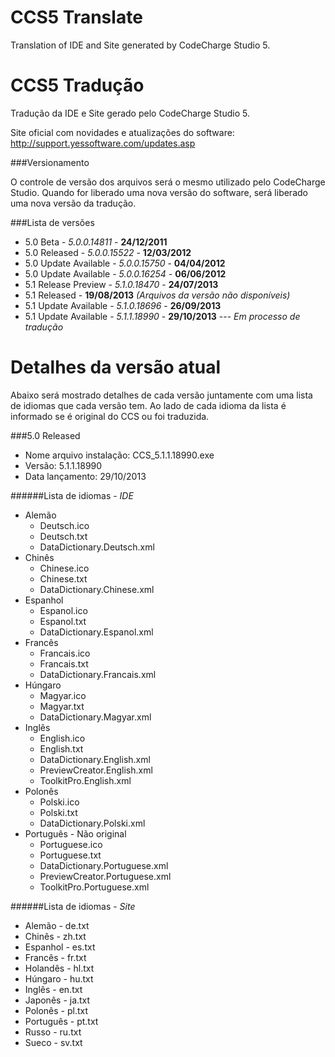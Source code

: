 CCS5 Translate
==============

Translation of IDE and Site generated by CodeCharge Studio 5.





CCS5 Tradução
==============

Tradução da IDE e Site gerado pelo CodeCharge Studio 5.

Site oficial com novidades e atualizações do software: http://support.yessoftware.com/updates.asp

###Versionamento

O controle de versão dos arquivos será o mesmo utilizado pelo CodeCharge Studio. Quando for liberado uma nova versão do software, será liberado uma nova versão da tradução.

###Lista de versões

* 5.0 Beta - *5.0.0.14811* - **24/12/2011**
* 5.0 Released - *5.0.0.15522* - **12/03/2012**
* 5.0 Update Available - *5.0.0.15750* - **04/04/2012**
* 5.0 Update Available - *5.0.0.16254* - **06/06/2012**
* 5.1 Release Preview - *5.1.0.18470* - **24/07/2013**
* 5.1 Released - **19/08/2013** *(Arquivos da versão não disponíveis)*
* 5.1 Update Available - *5.1.0.18696* - **26/09/2013**
* 5.1 Update Available - *5.1.1.18990* - **29/10/2013** --- *Em processo de tradução*

Detalhes da versão atual
==============

Abaixo será mostrado detalhes de cada versão juntamente com uma lista de idiomas que cada versão tem. Ao lado de cada idioma da lista é informado se é original do CCS ou foi traduzida.

###5.0 Released

* Nome arquivo instalação: CCS_5.1.1.18990.exe
* Versão: 5.1.1.18990
* Data lançamento: 29/10/2013

######Lista de idiomas - *IDE*
- Alemão
    - Deutsch.ico
    - Deutsch.txt
    - DataDictionary.Deutsch.xml
- Chinês
    - Chinese.ico
    - Chinese.txt
    - DataDictionary.Chinese.xml
- Espanhol
    - Espanol.ico
    - Espanol.txt
    - DataDictionary.Espanol.xml
- Francês
    - Francais.ico
    - Francais.txt
    - DataDictionary.Francais.xml
- Húngaro
    - Magyar.ico
    - Magyar.txt
    - DataDictionary.Magyar.xml
- Inglês
    - English.ico
    - English.txt
    - DataDictionary.English.xml
    - PreviewCreator.English.xml
    - ToolkitPro.English.xml
- Polonês
    - Polski.ico
    - Polski.txt
    - DataDictionary.Polski.xml
- Português - Não original
    - Portuguese.ico
    - Portuguese.txt
    - DataDictionary.Portuguese.xml
    - PreviewCreator.Portuguese.xml
    - ToolkitPro.Portuguese.xml

######Lista de idiomas - *Site*
- Alemão - de.txt
- Chinês - zh.txt
- Espanhol - es.txt
- Francês - fr.txt
- Holandês - hl.txt
- Húngaro - hu.txt
- Inglês - en.txt
- Japonês - ja.txt
- Polonês - pl.txt
- Português - pt.txt
- Russo - ru.txt
- Sueco - sv.txt